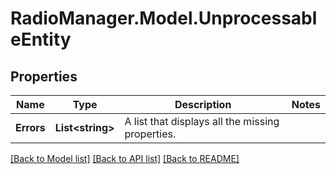 # RadioManager.Model.UnprocessableEntity
## Properties

Name | Type | Description | Notes
------------ | ------------- | ------------- | -------------
**Errors** | **List&lt;string&gt;** | A list that displays all the missing properties. | 

[[Back to Model list]](../README.md#documentation-for-models) [[Back to API list]](../README.md#documentation-for-api-endpoints) [[Back to README]](../README.md)

